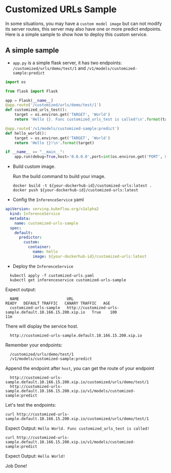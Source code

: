# Customized URLs Sample

In some situations, you may have a `custom model image` but can not modify its server routes, this server may also have one or more predict endpoints. Here is a simple sample to show how to deploy this custom service.

## A simple sample 

* `app.py` is a simple flask server, it has two endpoints: `/customized/urls/demo/test/1` and `/v1/models/customized-sample:predict`

```python
import os

from flask import Flask

app = Flask(__name__)
@app.route('/customized/urls/demo/test/1')
def customized_urls_test():
    target = os.environ.get('TARGET', 'World')
    return 'Hello {}. Func customized_urls_test is called!\n'.format(target)

@app.route('/v1/models/customized-sample:predict')
def hello_world():
    target = os.environ.get('TARGET', 'World')
    return 'Hello {}!\n'.format(target)

if __name__ == "__main__":
    app.run(debug=True,host='0.0.0.0',port=int(os.environ.get('PORT', 8080)))
```

* Build custom image.

  Run the build command to build your image.

  ```shell
  docker build -t ${your-dockerhub-id}/customized-urls:latest .
  docker push ${your-dockerhub-id}/customized-urls:latest
  ```

* Config the `InferenceService` yaml

```yaml
apiVersion: serving.kubeflow.org/v1alpha2
  kind: InferenceService
  metadata:
    name: customized-urls-sample
  spec:
    default:
      predictor:
        custom:
          container:
            name: hello
            image: ${your-dockerhub-id}/customized-urls:latest
```
  
* Deploy the `InferenceService`

```shell
  kubectl apply -f customized-urls.yaml
  kubectl get inferenceservice customized-urls-sample
```

Expect output:

```shell
  NAME                     URL                                                          READY   DEFAULT TRAFFIC   CANARY TRAFFIC   AGE
  customized-urls-sample   http://customized-urls-sample.default.10.166.15.200.xip.io   True    100                                11m
```
  
There will display the service host.
  
```
  http://customized-urls-sample.default.10.166.15.200.xip.io
```
  
Remember your endpoints:

```
  /customized/urls/demo/test/1
  /v1/models/customized-sample:predict
```
  
Append the endpoint after `host`, you can get the route of your endpoint
  
```
  http://customized-urls-sample.default.10.166.15.200.xip.io/customized/urls/demo/test/1
  http://customized-urls-sample.default.10.166.15.200.xip.io/v1/models/customized-sample:predict
```
  
  
  
Let's test the endpoints:
  
`curl http://customized-urls-sample.default.10.166.15.200.xip.io/customized/urls/demo/test/1`
  
Expect Output: `Hello World. Func customized_urls_test is called!`

`curl http://customized-urls-sample.default.10.166.15.200.xip.io/v1/models/customized-sample:predict`

Expect Output: `Hello World!`
  
  
  
Job Done!
  
  
